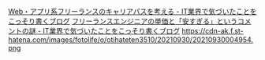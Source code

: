 [Web・アプリ系フリーランスのキャリアパスを考える - IT業界で気づいたことをこっそり書くブログ](https://otihateten.hatenablog.com/entry/2019/06/14/144805)
[フリーランスエンジニアの単価と「安すぎる」というコメントの謎 - IT業界で気づいたことをこっそり書くブログ](https://otihateten.hatenablog.com/entry/2021/09/30/005300#%E7%A7%81%E3%81%AF%E5%A6%A5%E5%BD%93%E6%B4%BE%E3%81%A7%E3%81%99)
https://cdn-ak.f.st-hatena.com/images/fotolife/o/otihateten3510/20210930/20210930004954.png

